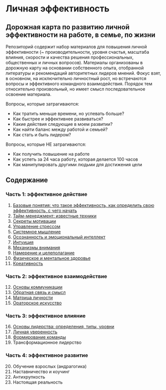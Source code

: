 # Личная эффективность

## Дорожная карта по развитию личной эффективности на работе, в семье, по жизни

Репозиторий содержит набор материалов для повышения личной эффективности (~ производительности, уровня счастья, масштаба влияния, скорости и качества решения профессиональных, общественных и личных вопросов). Материалы организованы в дорожную карту на основании собственного опыта, отобранной литературы и рекомендаций авторитетных лидеров мнений. Фокус взят, в основном, на исключительно личностный рост, но встречаются вопросы и эффективного командного взаимодействия. Порядок тем относительно произвольный, но имеет смысл последовательное освоение материала.

Вопросы, которые затрагиваются:
* Как тратить меньше времени, но успевать больше?
* Как быстрее и эффективнее развиваться?
* Какие действия следующие в моем развитии?
* Как найти баланс между работой и семьей?
* Как стать и быть лидером?

Вопросы, которые НЕ затрагиваются:
* Как получить повышение на работе
* Как успеть за 24 часа работу, которая делается 100 часов
* Как манипулировать другими людьми для достижения цели

## Содержание

### Часть 1: эффективное действие

01. [Базовые понятия: что такое эффективность, как определить свою эффективность, с чего начать](https://github.com/sunnybear/personal-efficiency/tree/main/01.%20Базовые%20вопросы)
02. [Тайм-менеджмент: известные техники](https://github.com/sunnybear/personal-efficiency/tree/main/02.%20Тайм-менеджмент)
03. [Секреты мотивации](https://github.com/sunnybear/personal-efficiency/tree/main/03.%20Секреты%20мотивации)
04. [Управление стрессом](https://github.com/sunnybear/personal-efficiency/tree/main/04.%20Стрессоустойчивость)
05. [Системное мышление](https://github.com/sunnybear/personal-efficiency/tree/main/05.%20Системное%20мышление)
06. [Осознанность и эмоциональный интеллект](https://github.com/sunnybear/personal-efficiency/tree/main/06.%20Осознанность)
07. [Интуиция](https://github.com/sunnybear/personal-efficiency/tree/main/07.%20Интуиция)
08. [Механизмы внимания](https://github.com/sunnybear/personal-efficiency/tree/main/08.%20Механизмы%20внимания)
09. [Намерение и целеполагание](https://github.com/sunnybear/personal-efficiency/tree/main/09.%20Намерение%20и%20целеполагание)
10. [Физическое и ментальное здоровье](https://github.com/sunnybear/personal-efficiency/tree/main/10.%20Физическое%20и%20ментальное%20здоровье)
11. [Креативность](https://github.com/sunnybear/personal-efficiency/tree/main/11.%20Креативность)

### Часть 2: эффективное взаимодействие

12. [Основы коммуникации](https://github.com/sunnybear/personal-efficiency/tree/main/12.%20Основы%20коммуникации)
13. [Обратная связь и смысл](https://github.com/sunnybear/personal-efficiency/tree/main/13.%20Обратная%20связь%20и%20смысл)
14. [Матрица личности](https://github.com/sunnybear/personal-efficiency/tree/main/14.%20Матрица%20личности)
15. [Ораторское искусство](https://github.com/sunnybear/personal-efficiency/tree/main/15.%20Ораторское%20искусство)

### Часть 3: эффективное влияние

16. [Основы лидерства: определения, типы, уровни](https://github.com/sunnybear/personal-efficiency/tree/main/16.%20Основы%20лидерства)
17. [Личная уверенность](https://github.com/sunnybear/personal-efficiency/tree/main/17.%20Личная%20уверенность)
18. [Формирование команды](https://github.com/sunnybear/personal-efficiency/tree/main/18.%20Формирование%20команды)
19. Трансформационное лидерство

### Часть 4: эффективное развитие

20. Обучение взрослых (андрагогика)
21. Наставничество и коучинг
22. Антихрупкость
23. Настоящая реальность
